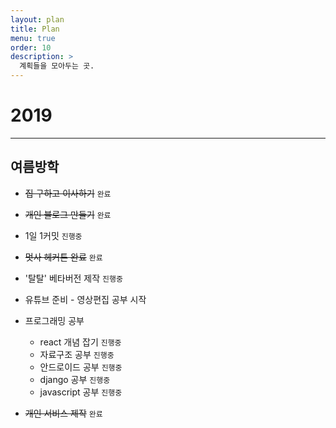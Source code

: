 ```yaml
---
layout: plan
title: Plan
menu: true
order: 10
description: >
  계획들을 모아두는 곳.
---
```


# 2019

---
## 여름방학

* <del>집 구하고 이사하기</del>  ``완료``
* <del>개인 블로그 만들기</del>  ``완료``
* 1일 1커밋 ``진행중``
* <del>멋사 헤커톤 완료</del> ``완료``
* '탈탈' 베타버전 제작 ``진행중``
* 유튜브 준비 - 영상편집 공부 시작

* 프로그래밍 공부
    * react 개념 잡기 ``진행중``
    * 자료구조 공부 ``진행중``
    * 안드로이드 공부 ``진행중``
    * django 공부 ``진행중``
    * javascript 공부 ``진행중``

* <del>개인 서비스 제작</del> ``완료``
